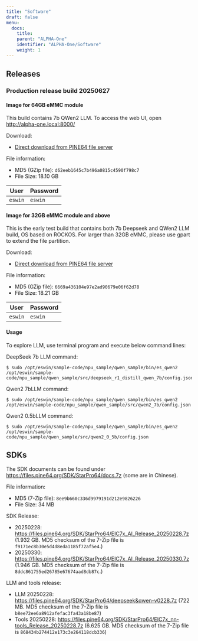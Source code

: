 ```yaml
---
title: "Software"
draft: false
menu:
  docs:
    title:
    parent: "ALPHA-One"
    identifier: "ALPHA-One/Software"
    weight: 1
---
```


## Releases

### Production release build 20250627

#### Image for 64GB eMMC module

This build contains 7b QWen2 LLM. To access the web UI, open http://alpha-one.local:8000/

Download:

* [Direct download from PINE64 file server](https://files.pine64.org/os/StarPro64/Alpha-ONE%20image-20250627.img.gz)

File information:

* MD5 (GZip file): `d62eeb1645c7b496a0815c4590f798c7`
* File Size: 18.10 GB

| User | Password |
| ------- | ------- |
| `eswin` | `eswin` |

#### Image for 32GB eMMC module and above

This is the early test build that contains both 7b Deepseek and QWen2 LLM build, OS based on ROCKOS. For larger than 32GB eMMC, please use gpart to extend the file partition.

Download:

* [Direct download from PINE64 file server](https://files.pine64.org/SDK/StarPro64/Alpha-ONE_OS_build_32GB-20250420.img.gz)

File information:

* MD5 (GZip file): `6669a436104e97e2ad90679e06f62d78`
* File Size: 18.21 GB

| User | Password |
| ------- | ------- |
| `eswin` | `eswin` |

#### Usage

To explore LLM, use terminal program and execute below command lines:

DeepSeek 7b LLM command:

```Shell
$ sudo /opt/eswin/sample-code/npu_sample/qwen_sample/bin/es_qwen2 /opt/eswin/sample-code/npu_sample/qwen_sample/src/deepseek_r1_distill_qwen_7b/config.json
```

Qwen2 7bLLM command:
```Shell
$ sudo /opt/eswin/sample-code/npu_sample/qwen_sample/bin/es_qwen2 /opt/eswin/sample-code/npu_sample/qwen_sample/src/qwen2_7b/config.json
```

Qwen2 0.5bLLM command:
```Shell
$ sudo /opt/eswin/sample-code/npu_sample/qwen_sample/bin/es_qwen2 /opt/eswin/sample-code/npu_sample/qwen_sample/src/qwen2_0_5b/config.json
```

## SDKs

The SDK documents can be found under https://files.pine64.org/SDK/StarPro64/docs.7z (some are in Chinese).

File information:

* MD5 (7-Zip file): `8ee9b660c336d9979191d212e9826226`
* File Size: 34 MB

SDK Release:

* 20250228: https://files.pine64.org/SDK/StarPro64/EIC7x_AI_Release_20250228.7z (1.932 GB. MD5 checksum of the 7-Zip file is `f9171ec8b30e5d4d8eda1185f72af5e4`.)
* 20250330: https://files.pine64.org/SDK/StarPro64/EIC7x_AI_Release_20250330.7z (1.946 GB. MD5 checksum of the 7-Zip file is `8ddc861755ed26785e67674aad8db87c`.)

LLM and tools release:

* LLM 20250228: https://files.pine64.org/SDK/StarPro64/deepseek&qwen-v0228.7z (722 MB. MD5 checksum of the 7-Zip file is `b8ee72ee6a8912afefac3fa43a18be87`)
* Tools 20250228: https://files.pine64.org/SDK/StarPro64/EIC7x_nn-tools_Release_20250228.7z (6.625 GB. MD5 checksum of the 7-Zip file is `868434b274412e173c3e264118dcb336`)